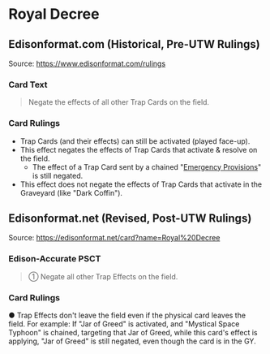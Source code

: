 # Royal Decree

## Edisonformat.com (Historical, Pre-UTW Rulings)

Source: https://www.edisonformat.com/rulings

### Card Text

> Negate the effects of all other Trap Cards on the field.

### Card Rulings

*   Trap Cards (and their effects) can still be activated (played face-up).
*   This effect negates the effects of Trap Cards that activate & resolve on the field.
    *   The effect of a Trap Card sent by a chained "[Emergency Provisions](https://yugipedia.com/wiki/Emergency_Provisions)" is still negated.
*   This effect does not negate the effects of Trap Cards that activate in the Graveyard (like "Dark Coffin").

## Edisonformat.net (Revised, Post-UTW Rulings)

Source: https://edisonformat.net/card?name=Royal%20Decree

### Edison-Accurate PSCT

> ① Negate all other Trap Effects on the field.

### Card Rulings

● Trap Effects don't leave the field even if the physical card leaves the field. For example:
If "Jar of Greed" is activated, and "Mystical Space Typhoon" is chained, targeting that Jar of Greed,
while this card's effect is applying, "Jar of Greed" is still negated, even though the card is in the GY.
            